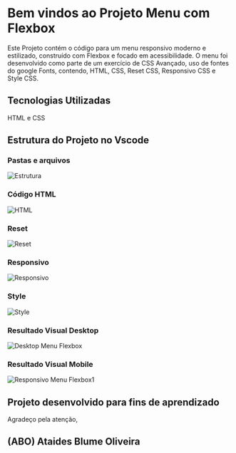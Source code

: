# Bem vindos ao Projeto Menu com Flexbox
Este Projeto contém o código para um menu responsivo moderno e estilizado, construído com Flexbox e focado em acessibilidade.
O menu foi desenvolvido como parte de um exercício de CSS Avançado, uso de fontes do google Fonts, contendo, HTML, CSS, Reset CSS, Responsivo CSS e Style CSS.
## Tecnologias Utilizadas
HTML e CSS
## Estrutura do Projeto no Vscode
### Pastas e arquivos
![Estrutura](https://github.com/user-attachments/assets/1cf444b5-33a5-4dd1-90d5-e5cc02930d28)
### Código HTML
![HTML](https://github.com/user-attachments/assets/a4be4eff-493a-44c2-9974-6ffe075120b4)
### Reset
![Reset](https://github.com/user-attachments/assets/c185ee07-763f-43e4-9fc1-32dabdccbb3c)
### Responsivo
![Responsivo](https://github.com/user-attachments/assets/68d092dc-904a-4f91-992c-6c5775dcb4b8)
### Style
![Style](https://github.com/user-attachments/assets/8102c740-1f9b-42af-84f8-31a869a761d4)

### Resultado Visual Desktop
![Desktop Menu Flexbox](https://github.com/user-attachments/assets/954ef6a0-1ef7-4ee5-8e2b-fca7cea9d9c0)
### Resultado Visual Mobile
![Responsivo Menu Flexbox1](https://github.com/user-attachments/assets/2e263f84-7cb4-4a74-bc43-15573311495d)
## Projeto desenvolvido para fins de aprendizado
Agradeço pela atenção,
## (ABO) Ataides Blume Oliveira




